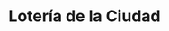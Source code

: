 ---
title: "Lotería de la Ciudad"
url: /ciudad-autonoma-de-buenos-aires/loteria-de-la-ciudad-avenida-cordoba-4/
shop: Lotterie
---